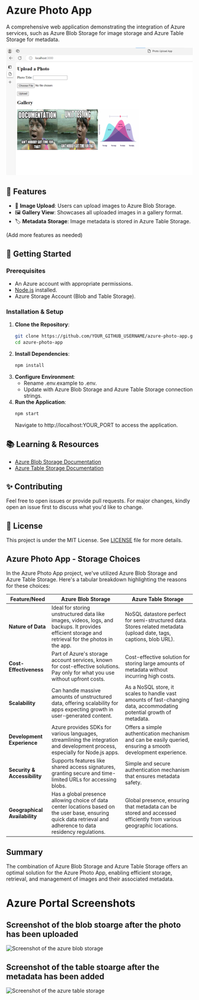 # Azure Photo App

A comprehensive web application demonstrating the integration of Azure services, such as Azure Blob Storage for image storage and Azure Table Storage for metadata.

![Screenshot of the Application](app-screenshot.png)

## 🌟 Features

- 📌 **Image Upload**: Users can upload images to Azure Blob Storage.
- 🖼️ **Gallery View**: Showcases all uploaded images in a gallery format.
- 🏷️ **Metadata Storage**: Image metadata is stored in Azure Table Storage.
  
(Add more features as needed)

## 🚀 Getting Started

### Prerequisites

- An Azure account with appropriate permissions.
- [Node.js](https://nodejs.org/) installed.
- Azure Storage Account (Blob and Table Storage).

### Installation & Setup

1. **Clone the Repository**:
   ```bash
   git clone https://github.com/YOUR_GITHUB_USERNAME/azure-photo-app.git
   cd azure-photo-app
2. **Install Dependencies**:
    ```bash
    npm install
3. **Configure Environment**:
    - Rename .env.example to .env.
    - Update with Azure Blob Storage and Azure Table Storage connection strings.
4. **Run the Application**:
    ```bash
    npm start
    ```
    Navigate to http://localhost:YOUR_PORT to access the application.

## 📚 Learning & Resources

- [Azure Blob Storage Documentation](https://docs.microsoft.com/en-us/azure/storage/blobs/)
- [Azure Table Storage Documentation](https://docs.microsoft.com/en-us/azure/storage/tables/)

## ✨ Contributing

Feel free to open issues or provide pull requests. For major changes, kindly open an issue first to discuss what you'd like to change.

## 📜 License

This project is under the MIT License. See [LICENSE](LICENSE) file for more details.

## Azure Photo App - Storage Choices

In the Azure Photo App project, we've utilized Azure Blob Storage and Azure Table Storage. Here's a tabular breakdown highlighting the reasons for these choices:

| Feature/Need                 | Azure Blob Storage                                                                                                                                                           | Azure Table Storage                                                                                                      |
|------------------------------|------------------------------------------------------------------------------------------------------------------------------------------------------------------------------|--------------------------------------------------------------------------------------------------------------------------|
| **Nature of Data**           | Ideal for storing unstructured data like images, videos, logs, and backups. It provides efficient storage and retrieval for the photos in the app.                              | NoSQL datastore perfect for semi-structured data. Stores related metadata (upload date, tags, captions, blob URL).        |
| **Cost-Effectiveness**       | Part of Azure's storage account services, known for cost-effective solutions. Pay only for what you use without upfront costs.                                                 | Cost-effective solution for storing large amounts of metadata without incurring high costs.                               |
| **Scalability**              | Can handle massive amounts of unstructured data, offering scalability for apps expecting growth in user-generated content.                                                     | As a NoSQL store, it scales to handle vast amounts of fast-changing data, accommodating potential growth of metadata.      |
| **Development Experience**   | Azure provides SDKs for various languages, streamlining the integration and development process, especially for Node.js apps.                                                  | Offers a simple authentication mechanism and can be easily queried, ensuring a smooth development experience.              |
| **Security & Accessibility** | Supports features like shared access signatures, granting secure and time-limited URLs for accessing blobs.                                                                    | Simple and secure authentication mechanism that ensures metadata safety.                                                  |
| **Geographical Availability**| Has a global presence allowing choice of data center locations based on the user base, ensuring quick data retrieval and adherence to data residency regulations.               | Global presence, ensuring that metadata can be stored and accessed efficiently from various geographic locations.          |

## Summary

The combination of Azure Blob Storage and Azure Table Storage offers an optimal solution for the Azure Photo App, enabling efficient storage, retrieval, and management of images and their associated metadata.

# Azure Portal Screenshots

## Screenshot of the blob stoarge after the photo has been uploaded
![Screenshot of the azure blob storage](azure-blob-storage-screenshot.png)

## Screenshot of the table stoarge after the metadata has been added
![Screenshot of the azure table storage](azure-table-storage-screenshot.png)